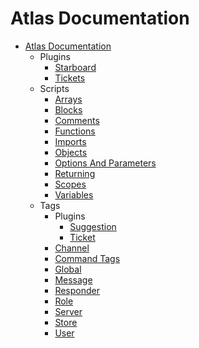 # Atlas Documentation

- [Atlas Documentation](README.md)
  - Plugins
    * [Starboard](Plugins/starboard.md)
    * [Tickets](Plugins/tickets.md)
  - Scripts
    * [Arrays](Scripts/arrays.md)
    * [Blocks](Scripts/blocks.md)
    * [Comments](Scripts/comments.md)
    * [Functions](Scripts/functions.md)
    * [Imports](Scripts/imports.md)
    * [Objects](Scripts/objects.md)
    * [Options And Parameters](Scripts/options-and-parameters.md)
    * [Returning](Scripts/returning.md)
    * [Scopes](Scripts/scopes.md)
    * [Variables](Scripts/variables.md)
  - Tags
    - Plugins
      * [Suggestion](Tags/Plugins/suggestion.md)
      * [Ticket](Tags/Plugins/ticket.md)
    * [Channel](Tags/channel.md)
    * [Command Tags](Tags/command-tags.md)
    * [Global](Tags/global.md)
    * [Message](Tags/message.md)
    * [Responder](Tags/responder.md)
    * [Role](Tags/role.md)
    * [Server](Tags/server.md)
    * [Store](Tags/store.md)
    * [User](Tags/user.md)